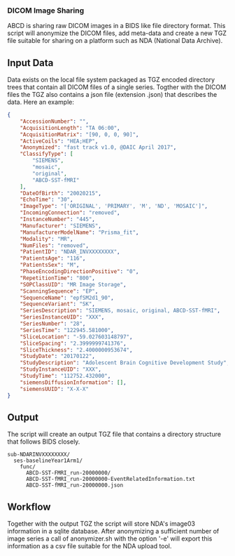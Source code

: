 ### DICOM Image Sharing

ABCD is sharing raw DICOM images in a BIDS like file directory format. This script will anonymize the DICOM files, add meta-data and create a new TGZ file suitable for sharing on a platform such as NDA (National Data Archive).

## Input Data

Data exists on the local file system packaged as TGZ encoded directory trees that contain all DICOM files of a single series. Togther with the DICOM files the TGZ also contains a json file (extension .json) that describes the data. Here an example:
```json
{
    "AccessionNumber": "",
    "AcquisitionLength": "TA 06:00",
    "AcquisitionMatrix": "[90, 0, 0, 90]",
    "ActiveCoils": "HEA;HEP",
    "Anonymized": "fast track v1.0, @DAIC April 2017",
    "ClassifyType": [
        "SIEMENS",
        "mosaic",
        "original",
        "ABCD-SST-fMRI"
    ],
    "DateOfBirth": "20020215",
    "EchoTime": "30",
    "ImageType": "['ORIGINAL', 'PRIMARY', 'M', 'ND', 'MOSAIC']",
    "IncomingConnection": "removed",
    "InstanceNumber": "445",
    "Manufacturer": "SIEMENS",
    "ManufacturerModelName": "Prisma_fit",
    "Modality": "MR",
    "NumFiles": "removed",
    "PatientID": "NDAR_INVXXXXXXXX",
    "PatientsAge": "116",
    "PatientsSex": "M",
    "PhaseEncodingDirectionPositive": "0",
    "RepetitionTime": "800",
    "SOPClassUID": "MR Image Storage",
    "ScanningSequence": "EP",
    "SequenceName": "epfSM2d1_90",
    "SequenceVariant": "SK",
    "SeriesDescription": "SIEMENS, mosaic, original, ABCD-SST-fMRI",
    "SeriesInstanceUID": "XXX",
    "SeriesNumber": "28",
    "SeriesTime": "122945.581000",
    "SliceLocation": "-59.027603148797",
    "SliceSpacing": "2.3999999741376",
    "SliceThickness": "2.4000000953674",
    "StudyDate": "20170122",
    "StudyDescription": "Adolescent Brain Cognitive Development Study",
    "StudyInstanceUID": "XXX",
    "StudyTime": "112752.432000",
    "siemensDiffusionInformation": [],
    "siemensUUID": "X-X-X"
}
```

## Output

The script will create an output TGZ file that contains a directory structure that follows BIDS closely.

```
sub-NDARINVXXXXXXXX/
  ses-baselineYear1Arm1/
    func/
      ABCD-SST-FMRI_run-20000000/
      ABCD-SST-fMRI_run-20000000-EventRelatedInformation.txt
      ABCD-SST-fMRI_run-20000000.json
```

## Workflow

Together with the output TGZ the script will store NDA's image03 information in a sqlite database. After anonymizing a sufficient number of image series a call of anonymizer.sh with the option '-e' will export this information as a csv file suitable for the NDA upload tool.

